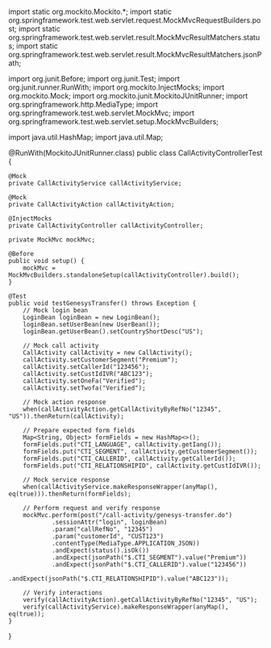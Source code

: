 import static org.mockito.Mockito.*;
import static org.springframework.test.web.servlet.request.MockMvcRequestBuilders.post;
import static org.springframework.test.web.servlet.result.MockMvcResultMatchers.status;
import static org.springframework.test.web.servlet.result.MockMvcResultMatchers.jsonPath;

import org.junit.Before;
import org.junit.Test;
import org.junit.runner.RunWith;
import org.mockito.InjectMocks;
import org.mockito.Mock;
import org.mockito.junit.MockitoJUnitRunner;
import org.springframework.http.MediaType;
import org.springframework.test.web.servlet.MockMvc;
import org.springframework.test.web.servlet.setup.MockMvcBuilders;

import java.util.HashMap;
import java.util.Map;

@RunWith(MockitoJUnitRunner.class)
public class CallActivityControllerTest {

    @Mock
    private CallActivityService callActivityService;

    @Mock
    private CallActivityAction callActivityAction;

    @InjectMocks
    private CallActivityController callActivityController;

    private MockMvc mockMvc;

    @Before
    public void setup() {
        mockMvc = MockMvcBuilders.standaloneSetup(callActivityController).build();
    }

    @Test
    public void testGenesysTransfer() throws Exception {
        // Mock login bean
        LoginBean loginBean = new LoginBean();
        loginBean.setUserBean(new UserBean());
        loginBean.getUserBean().setCountryShortDesc("US");

        // Mock call activity
        CallActivity callActivity = new CallActivity();
        callActivity.setCustomerSegment("Premium");
        callActivity.setCallerId("123456");
        callActivity.setCustIdIVR("ABC123");
        callActivity.setOneFa("Verified");
        callActivity.setTwofa("Verified");

        // Mock action response
        when(callActivityAction.getCallActivityByRefNo("12345", "US")).thenReturn(callActivity);

        // Prepare expected form fields
        Map<String, Object> formFields = new HashMap<>();
        formFields.put("CTI_LANGUAGE", callActivity.getIang());
        formFields.put("CTI_SEGMENT", callActivity.getCustomerSegment());
        formFields.put("CTI_CALLERID", callActivity.getCallerId());
        formFields.put("CTI_RELATIONSHIPID", callActivity.getCustIdIVR());

        // Mock service response
        when(callActivityService.makeResponseWrapper(anyMap(), eq(true))).thenReturn(formFields);

        // Perform request and verify response
        mockMvc.perform(post("/call-activity/genesys-transfer.do")
                .sessionAttr("login", loginBean)
                .param("callRefNo", "12345")
                .param("customerId", "CUST123")
                .contentType(MediaType.APPLICATION_JSON))
                .andExpect(status().isOk())
                .andExpect(jsonPath("$.CTI_SEGMENT").value("Premium"))
                .andExpect(jsonPath("$.CTI_CALLERID").value("123456"))
                .andExpect(jsonPath("$.CTI_RELATIONSHIPID").value("ABC123"));

        // Verify interactions
        verify(callActivityAction).getCallActivityByRefNo("12345", "US");
        verify(callActivityService).makeResponseWrapper(anyMap(), eq(true));
    }
}
